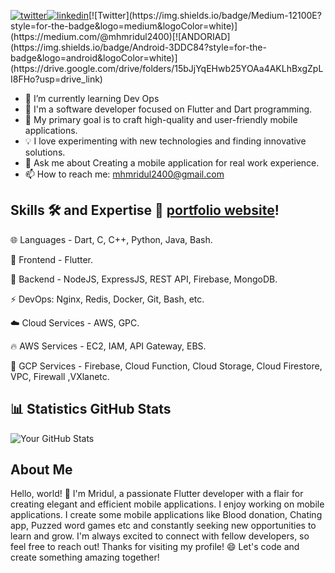
[![twitter](https://img.shields.io/badge/twitter-1DA1F2?style=for-the-badge&logo=twitter&logoColor=white)](https://twitter.com/mhmridul14)[![linkedin](https://img.shields.io/badge/linkedin-0A66C2?style=for-the-badge&logo=linkedin&logoColor=white)]([https://www.linkedin.com/](https://www.linkedin.com/in/mhamudul-hasan-mridul/))[![Twitter](https://img.shields.io/badge/Medium-12100E?style=for-the-badge&logo=medium&logoColor=white)](https://medium.com/@mhmridul2400)[![ANDORIAD](https://img.shields.io/badge/Android-3DDC84?style=for-the-badge&logo=android&logoColor=white)](https://drive.google.com/drive/folders/15bJjYqEHwb25YOAa4AKLhBxgZpLI8FHo?usp=drive_link)


- 🌱 I’m currently learning Dev Ops
- 🚀 I'm a software developer focused on Flutter and Dart programming.
- 🎯 My primary goal is to craft high-quality and user-friendly mobile applications.
- 💡 I love experimenting with new technologies and finding innovative solutions.
- 💬 Ask me about Creating a mobile application for real work experience.
- 📫 How to reach me: mhmridul2400@gmail.com


## Skills 🛠️ and Expertise 💪 [portfolio website](https://portfolio-42131.web.app/)!

🌐 Languages - Dart, C, C++, Python, Java, Bash.

🍥 Frontend -  Flutter.

🚀 Backend -  NodeJS, ExpressJS, REST API, Firebase, MongoDB.

⚡ DevOps: Nginx, Redis, Docker, Git, Bash, etc.

☁️ Cloud Services - AWS, GPC.

🔥 AWS Services -  EC2, IAM, API Gateway, EBS.

🌟 GCP Services - Firebase, Cloud Function, Cloud Storage, Cloud Firestore, VPC, Firewall ,VXlanetc.


 ## 📊 Statistics GitHub Stats

![Your GitHub Stats](https://github-readme-stats.vercel.app/api?username=m-h-mridul&show_icons=true)

## About Me

Hello, world! 👋 I'm Mridul, a passionate Flutter developer with a flair for creating elegant and efficient mobile applications. I enjoy working on mobile applications. I create some mobile applications like Blood donation, Chating app, Puzzed word games etc and constantly seeking new opportunities to learn and grow.
I'm always excited to connect with fellow developers, so feel free to reach out!
Thanks for visiting my profile! 😄 Let's code and create something amazing together!

